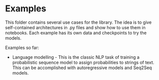 # Examples

This folder contains several use cases for the library. The idea is to give self-contained architectures in .py files and show how to use them in notebooks. Each example has its own data and checkpoints to try the models.

Examples so far:

* Language modelling - This is the classic NLP task of training a probabilistic sequence model to assign probabilities to strings of text. This can be accomplished with autoregressive models and Seq2Seq models.